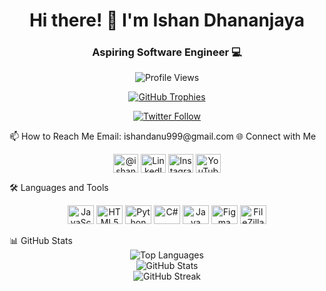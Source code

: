<h1 align="center">Hi there! 👋 I'm Ishan Dhananjaya</h1> <h3 align="center">Aspiring Software Engineer 💻</h3> <p align="center"> <img src="https://komarev.com/ghpvc/?username=imishan7&label=Profile%20Views&color=0e75b6&style=flat" alt="Profile Views" /> </p> <p align="center"> <a href="https://github.com/ryo-ma/github-profile-trophy"><img src="https://github-profile-trophy.vercel.app/?username=imishan7&margin-w=5&theme=dracula" alt="GitHub Trophies" /></a> </p> <p align="center"> <a href="https://twitter.com/@ishandananjay10" target="blank"> <img src="https://img.shields.io/twitter/follow/@ishandananjay10?logo=twitter&style=for-the-badge" alt="Twitter Follow" /> </a> </p>
📫 How to Reach Me
Email: ishandanu999@gmail.com
🌐 Connect with Me
<p align="center"> <a href="https://twitter.com/@ishandananjay10" target="blank"><img align="center" src="https://raw.githubusercontent.com/rahuldkjain/github-profile-readme-generator/master/src/images/icons/Social/twitter.svg" alt="@ishandananjay10" height="30" width="40" /></a> <a href="https://linkedin.com/in/ishan-dhananjana-615878226/" target="blank"><img align="center" src="https://raw.githubusercontent.com/rahuldkjain/github-profile-readme-generator/master/src/images/icons/Social/linked-in-alt.svg" alt="LinkedIn" height="30" width="40" /></a> <a href="https://instagram.com/im_i__shan" target="blank"><img align="center" src="https://raw.githubusercontent.com/rahuldkjain/github-profile-readme-generator/master/src/images/icons/Social/instagram.svg" alt="Instagram" height="30" width="40" /></a> <a href="https://www.youtube.com/c/mr errors" target="blank"><img align="center" src="https://raw.githubusercontent.com/rahuldkjain/github-profile-readme-generator/master/src/images/icons/Social/youtube.svg" alt="YouTube" height="30" width="40" /></a> </p>
🛠️ Languages and Tools
<p align="center"> <img src="https://cdn.jsdelivr.net/gh/devicons/devicon/icons/javascript/javascript-original.svg" height="30" width="42" alt="JavaScript" /> <img src="https://cdn.jsdelivr.net/gh/devicons/devicon/icons/html5/html5-original.svg" height="30" width="42" alt="HTML5" /> <img src="https://cdn.jsdelivr.net/gh/devicons/devicon/icons/python/python-original.svg" height="30" width="42" alt="Python" /> <img src="https://cdn.jsdelivr.net/gh/devicons/devicon/icons/csharp/csharp-original.svg" height="30" width="42" alt="C#" /> <img src="https://cdn.jsdelivr.net/gh/devicons/devicon/icons/java/java-original.svg" height="30" width="42" alt="Java" /> <img src="https://cdn.jsdelivr.net/gh/devicons/devicon/icons/figma/figma-original.svg" height="30" width="42" alt="Figma" /> <img src="https://cdn.jsdelivr.net/gh/devicons/devicon/icons/filezilla/filezilla-plain.svg" height="30" width="42" alt="FileZilla" /> </p>
📊 GitHub Stats
<div align="center"> <img align="center" src="https://github-readme-stats.vercel.app/api/top-langs?username=imishan7&show_icons=true&locale=en&layout=compact&theme=tokyonight" alt="Top Languages" /> <br> <img align="center" src="https://github-readme-stats.vercel.app/api?username=imishan7&show_icons=true&locale=en&theme=tokyonight" alt="GitHub Stats" /> <br> <img align="center" src="https://github-readme-streak-stats.herokuapp.com/?user=imishan7&theme=tokyonight" alt="GitHub Streak" /> </div>
